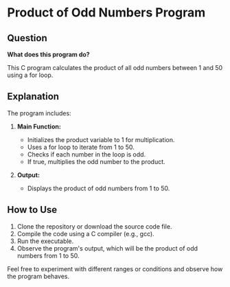 # Product of Odd Numbers Program

## Question

**What does this program do?**

This C program calculates the product of all odd numbers between 1 and 50 using a for loop.

## Explanation

The program includes:

1. **Main Function:**
   - Initializes the product variable to 1 for multiplication.
   - Uses a for loop to iterate from 1 to 50.
   - Checks if each number in the loop is odd.
   - If true, multiplies the odd number to the product.

2. **Output:**
   - Displays the product of odd numbers from 1 to 50.

## How to Use

1. Clone the repository or download the source code file.
2. Compile the code using a C compiler (e.g., gcc).
3. Run the executable.
4. Observe the program's output, which will be the product of odd numbers from 1 to 50.

Feel free to experiment with different ranges or conditions and observe how the program behaves.